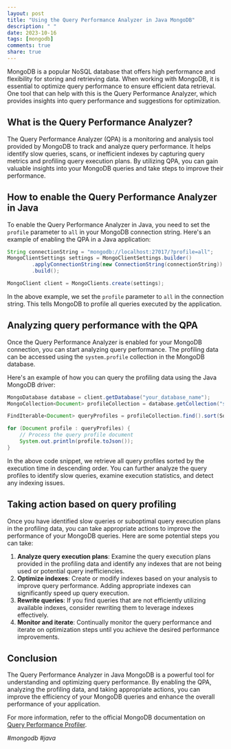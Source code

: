 ```yaml
---
layout: post
title: "Using the Query Performance Analyzer in Java MongoDB"
description: " "
date: 2023-10-16
tags: [mongodb]
comments: true
share: true
---
```


MongoDB is a popular NoSQL database that offers high performance and flexibility for storing and retrieving data. When working with MongoDB, it is essential to optimize query performance to ensure efficient data retrieval. One tool that can help with this is the Query Performance Analyzer, which provides insights into query performance and suggestions for optimization.

## What is the Query Performance Analyzer?

The Query Performance Analyzer (QPA) is a monitoring and analysis tool provided by MongoDB to track and analyze query performance. It helps identify slow queries, scans, or inefficient indexes by capturing query metrics and profiling query execution plans. By utilizing QPA, you can gain valuable insights into your MongoDB queries and take steps to improve their performance.

## How to enable the Query Performance Analyzer in Java

To enable the Query Performance Analyzer in Java, you need to set the `profile` parameter to `all` in your MongoDB connection string. Here's an example of enabling the QPA in a Java application:

```java
String connectionString = "mongodb://localhost:27017/?profile=all";
MongoClientSettings settings = MongoClientSettings.builder()
        .applyConnectionString(new ConnectionString(connectionString))
        .build();

MongoClient client = MongoClients.create(settings);
```

In the above example, we set the `profile` parameter to `all` in the connection string. This tells MongoDB to profile all queries executed by the application.

## Analyzing query performance with the QPA

Once the Query Performance Analyzer is enabled for your MongoDB connection, you can start analyzing query performance. The profiling data can be accessed using the `system.profile` collection in the MongoDB database.

Here's an example of how you can query the profiling data using the Java MongoDB driver:

```java
MongoDatabase database = client.getDatabase("your_database_name");
MongoCollection<Document> profileCollection = database.getCollection("system.profile");

FindIterable<Document> queryProfiles = profileCollection.find().sort(Sorts.descending("millis"));

for (Document profile : queryProfiles) {
    // Process the query profile document
    System.out.println(profile.toJson());
}
```

In the above code snippet, we retrieve all query profiles sorted by the execution time in descending order. You can further analyze the query profiles to identify slow queries, examine execution statistics, and detect any indexing issues.

## Taking action based on query profiling

Once you have identified slow queries or suboptimal query execution plans in the profiling data, you can take appropriate actions to improve the performance of your MongoDB queries. Here are some potential steps you can take:

1. **Analyze query execution plans**: Examine the query execution plans provided in the profiling data and identify any indexes that are not being used or potential query inefficiencies.
2. **Optimize indexes**: Create or modify indexes based on your analysis to improve query performance. Adding appropriate indexes can significantly speed up query execution.
3. **Rewrite queries**: If you find queries that are not efficiently utilizing available indexes, consider rewriting them to leverage indexes effectively.
4. **Monitor and iterate**: Continually monitor the query performance and iterate on optimization steps until you achieve the desired performance improvements.

## Conclusion

The Query Performance Analyzer in Java MongoDB is a powerful tool for understanding and optimizing query performance. By enabling the QPA, analyzing the profiling data, and taking appropriate actions, you can improve the efficiency of your MongoDB queries and enhance the overall performance of your application.

For more information, refer to the official MongoDB documentation on [Query Performance Profiler](https://docs.mongodb.com/manual/tutorial/manage-the-database-profiler/).

_#mongodb #java_